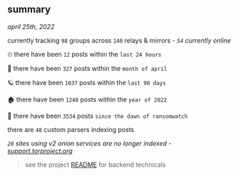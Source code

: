 
## summary
_april 25th, 2022_

currently tracking `98` groups across `140` relays & mirrors - _`54` currently online_

⏲ there have been `12` posts within the `last 24 hours`

🦈 there have been `327` posts within the `month of april`

🪐 there have been `1037` posts within the `last 90 days`

🏚 there have been `1248` posts within the `year of 2022`

🦕 there have been `3534` posts `since the dawn of ransomwatch`

there are `48` custom parsers indexing posts

_`20` sites using v2 onion services are no longer indexed - [support.torproject.org](https://support.torproject.org/onionservices/v2-deprecation/)_

> see the project [README](https://github.com/thetanz/ransomwatch#ransomwatch--) for backend technicals
